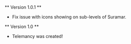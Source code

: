 ** Version 1.0.1 **
* Fix issue with icons showing on sub-levels of Suramar.

** Version 1.0 **
* Telemancy was created!